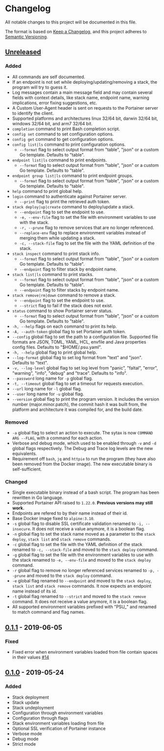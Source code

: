 # Changelog
All notable changes to this project will be documented in this file.

The format is based on [Keep a Changelog](https://keepachangelog.com/en/1.0.0/),
and this project adheres to [Semantic Versioning](https://semver.org/spec/v2.0.0.html).

## [Unreleased]
### Added
- All commands are self documented.
- If an endpoint is not set while deploying/updating/removing a stack, the program will try to guess it.
- Log messages contain a main message field and may contain several fields with context details, like stack name, endpoint name, warning implications, error fixing suggestions, etc.
- A Custom User-Agent header is sent on requests to the Portainer server to identify the client.
- Supported platforms and architectures linux 32/64 bit, darwin 32/64 bit, windows 32/64 bit, and arm7 32/64 bit.
- `completion` command to print Bash completion script.
- `config set` command to set configuration options.
- `config get` command to get configuration options.
- `config list|ls` command to print configuration options.
  - `--format` flag to select output format from "table", "json" or a custom Go template. Defaults to "table".
- `endpoint list|ls` command to print endpoints.
  - `--format` flag to select output format from "table", "json" or a custom Go template. Defaults to "table".
- `endpoint group list|ls` command to print endpoint groups.
  - `--format` flag to select output format from "table", "json" or a custom Go template. Defaults to "table".
- `help` command to print global help.
- `login` command to authenticate against Portainer server.
  - `--print` flag to print the retrieved auth token.
- `stack deploy|up|create` command to deploy/update a stack.
  - `--endpoint` flag to set the endpoint to use.
  - `-e, --env-file` flag to set the file with environment variables to use with the stack.
  - `-r, --prune` flag to remove services that are no longer referenced.
  - `--replace-env` flag to replace environment variables instead of merging them while updating a stack.
  - `-c, --stack-file` flag to set the file with the YAML definition of the stack.
- `stack inspect` command to print stack info.
  - `--format` flag to select output format from "table", "json" or a custom Go template. Defaults to "table".
  - `--endpoint` flag to filter stack by endpoint name.
- `stack list|ls` command to print stacks.
  - `--format` flag to select output format from "table", "json" or a custom Go template. Defaults to "table".
  - `--endpoint` flag to filter stacks by endpoint name.
- `stack remove|rm|down` command to remove a stack.
  - `--endpoint` flag to set the endpoint to use.
  - `--strict` flag to fail if the stack does not exist.
- `status` command to show Portainer server status.
  - `--format` flag to select output format from "table", "json" or a custom Go template. Defaults to "table".
- `-h, --help` flags on each command to print its help.
- `-A, --auth-token` global flag to set Portainer auth token.
- `--config` global flag to set the path to a configuration file. Supported file formats are JSON, TOML, YAML, HCL, envfile and Java properties config files. Defaults to "$HOME/.psu.yaml".
- `-h, --help` global flag to print global help.
- `--log-format` global flag to set log format from "text" and "json". Defaults to "text".
- `-v, --log-level` global flag to set log level from "panic", "faltal", "error", "warning", "info", "debug" and "trace". Defaults to "info".
- `--password` long name for `-p` global flag.
- `-t, --timeout` global flag to set a timeout for requests execution.
- `--url` long name for `-l` global flag.
- `--user` long name for `-u` global flag.
- `--version` global flag to print the program version. It includes the version number (major.minor.patch), the commit hash it was built from, the platform and architecture it was compiled for, and the build date.

### Removed
- `-a` global flag to select an action to execute. The sytax is now `COMMAND ARG --FLAG`, with a command for each action.
- Verbose and debug mode, which used to be enabled through `-v` and `-d` global flags respectively. The Debug and Trace log levels are the new equivalents.
- Requirement off `bash`, `jq` and `httpie` to run the program (they have also been removed from the Docker image). The new executable binary is self-sufficient.

### Changed
- Single executable binary instead of a bash script. The program has been rewritten in Go language.
- Supported Portainer API raised to `1.22.0`. **Previous versions may still work.**
- Endpoints are refered to by their name instead of their id.
- Base Docker image fixed to `alpine:3.10`.
- `-s` global flag to disable SSL certificate validation renamed to `-i, --insecure`. It does not receive a value anymore, it is a boolean flag.
- `-n` global flag to set the stack name moved as a parameter to the `stack deploy`, `stack list` and `stack remove` commands.
- `-c` global flag to set the file with the YAML definition of the stack renamed to `-c, --stack-file` and moved to the `stack deploy` command.
- `-g` global flag to set the file with the environment variables to use with the stack renamed to `-e, --env-file` and moved to the `stack deploy` command.
- `-r` global flag to remove no longer referenced services renamed to `-p, --prune` and moved to the `stack deploy` command.
- `-e` global flag renamed to `--endpoint` and moved to the `stack deploy`, `stack list` and `stack remove` commands. It now expects an endpoint name instead of its id.
- `-t` global flag renamed to `--strict` and moved to the `stack remove` command. It does not receive a value anymore, it is a boolean flag.
- All supported environment variables prefixed with "PSU_" and renamed to match command and flag names.

## [0.1.1] - 2019-06-05
### Fixed
- Fixed error when environment variables loaded from file contain spaces in their values [#14](https://github.com/greenled/portainer-stack-utils/pull/14)

## [0.1.0] - 2019-05-24
### Added
- Stack deployment
- Stack update
- Stack undeployment
- Configuration through environment variables
- Configuration through flags
- Stack environment variables loading from file
- Optional SSL verification of Portainer instance
- Verbose mode
- Debug mode
- Strict mode

[Unreleased]: https://github.com/greenled/portainer-stack-utils/compare/0.1.1...HEAD
[0.1.1]: https://github.com/greenled/portainer-stack-utils/releases/tag/0.1.1
[0.1.0]: https://github.com/greenled/portainer-stack-utils/releases/tag/0.1.0
